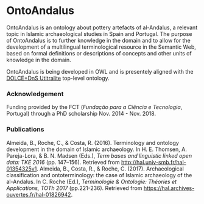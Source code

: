 # OntoAndalus
OntoAndalus is an ontology about pottery artefacts of al-Andalus, a relevant topic in Islamic archaeological studies in Spain and Portugal. The purpose of OntoAndalus is to further knowledge in the domain and to allow for the development of a multilingual terminological resource in the Semantic Web, based on formal definitions or descriptions of concepts and other units of knowledge in the domain.

OntoAndalus is being developed in OWL and is presentely aligned with the [DOLCE+DnS Utltralite](http://ontologydesignpatterns.org/wiki/Ontology:DOLCE+DnS_Ultralite) top-level ontology.

### Acknowledgement
Funding provided by the FCT (_Fundação para a Ciência e Tecnologia_, Portugal) through a PhD scholarship Nov. 2014 - Nov. 2018.

### Publications
Almeida, B., Roche, C., & Costa, R. (2016). Terminology and ontology development in the domain of Islamic archaeology. In H. E. Thomsen, A. Pareja-Lora, & B. N. Madsen (Eds.), _Term bases and linguistic linked open data: TKE 2016_ (pp. 147–156). Retrieved from http://hal.univ-smb.fr/hal-01354325v1.
Almeida, B., Costa, R., & Roche, C. (2017). Archaeological classification and ontoterminology: the case of Islamic archaeology of the al-Andalus. In C. Roche (Ed.), _Terminologie & Ontologie: Théories et Applications, TOTh 2017_ (pp.221-236). Retrieved from https://hal.archives-ouvertes.fr/hal-01826942.
